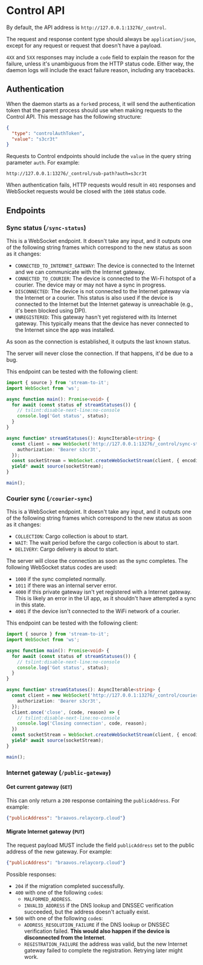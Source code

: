 # Control API

By default, the API address is `http://127.0.0.1:13276/_control`.

The request and response content type should always be `application/json`, except for any request or request that doesn't have a payload.

`4XX` and `5XX` responses may include a `code` field to explain the reason for the failure, unless it's unambiguous from the HTTP status code. Either way, the daemon logs will include the exact failure reason, including any tracebacks.

## Authentication

When the daemon starts as a `fork`ed process, it will send the authentication token that the parent process should use when making requests to the Control API. This message has the following structure:

```json
{
  "type": "controlAuthToken",
  "value": "s3cr3t"
}
```

Requests to Control endpoints should include the `value` in the query string parameter `auth`. For example:

```
http://127.0.0.1:13276/_control/sub-path?auth=s3cr3t
```

When authentication fails, HTTP requests would result in `401` responses and WebSocket requests would be closed with the `1008` status code.

## Endpoints

### Sync status (`/sync-status`)

This is a WebSocket endpoint. It doesn't take any input, and it outputs one of the following string frames which correspond to the new status as soon as it changes:

- `CONNECTED_TO_INTERNET_GATEWAY`: The device is connected to the Internet and we can communicate with the Internet gateway.
- `CONNECTED_TO_COURIER`: The device is connected to the Wi-Fi hotspot of a courier. The device may or may not have a sync in progress.
- `DISCONNECTED`: The device is not connected to the Internet gateway via the Internet or a courier. This status is also used if the device is connected to the Internet but the Internet gateway is unreachable (e.g., it's been blocked using DPI).
- `UNREGISTERED`: This gateway hasn't yet registered with its Internet gateway. This typically means that the device has never connected to the Internet since the app was installed.

As soon as the connection is established, it outputs the last known status.

The server will never close the connection. If that happens, it'd be due to a bug.

This endpoint can be tested with the following client:

```typescript
import { source } from 'stream-to-it';
import WebSocket from 'ws';

async function main(): Promise<void> {
  for await (const status of streamStatuses()) {
    // tslint:disable-next-line:no-console
    console.log('Got status', status);
  }
}

async function* streamStatuses(): AsyncIterable<string> {
  const client = new WebSocket('http://127.0.0.1:13276/_control/sync-status', {
    authorization: 'Bearer s3cr3t',
  });
  const socketStream = WebSocket.createWebSocketStream(client, { encoding: 'utf-8' });
  yield* await source(socketStream);
}

main();
```

### Courier sync (`/courier-sync`)

This is a WebSocket endpoint. It doesn't take any input, and it outputs one of the following string frames which correspond to the new status as soon as it changes:

- `COLLECTION`: Cargo collection is about to start.
- `WAIT`: The wait period before the cargo collection is about to start.
- `DELIVERY`: Cargo delivery is about to start.

The server will close the connection as soon as the sync completes. The following WebSocket status codes are used:

- `1000` if the sync completed normally.
- `1011` if there was an internal server error.
- `4000` if this private gateway isn't yet registered with a Internet gateway. This is likely an error in the UI app, as it shouldn't have attempted a sync in this state.
- `4001` if the device isn't connected to the WiFi network of a courier.

This endpoint can be tested with the following client:

```typescript
import { source } from 'stream-to-it';
import WebSocket from 'ws';

async function main(): Promise<void> {
  for await (const status of streamStatuses()) {
    // tslint:disable-next-line:no-console
    console.log('Got status', status);
  }
}

async function* streamStatuses(): AsyncIterable<string> {
  const client = new WebSocket('http://127.0.0.1:13276/_control/courier-sync', {
    authorization: 'Bearer s3cr3t',
  });
  client.once('close', (code, reason) => {
    // tslint:disable-next-line:no-console
    console.log('Closing connection', code, reason);
  })
  const socketStream = WebSocket.createWebSocketStream(client, { encoding: 'utf-8' });
  yield* await source(socketStream);
}

main();
```

### Internet gateway (`/public-gateway`)

#### Get current gateway (`GET`)

This can only return a `200` response containing the `publicAddress`. For example:

```json
{"publicAddress": "braavos.relaycorp.cloud"}
```

#### Migrate Internet gateway (`PUT`)

The request payload MUST include the field `publicAddress` set to the public address of the new gateway. For example:

```json
{"publicAddress": "braavos.relaycorp.cloud"}
```

Possible responses:

- `204` if the migration completed successfully.
- `400` with one of the following `code`s:
  - `MALFORMED_ADDRESS`.
  - `INVALID_ADDRESS` if the DNS lookup and DNSSEC verification succeeded, but the address doesn't actually exist.
- `500` with one of the following `code`s:
  - `ADDRESS_RESOLUTION_FAILURE` if the DNS lookup or DNSSEC verification failed. **This would also happen if the device is disconnected from the Internet**.
  - `REGISTRATION_FAILURE` the address was valid, but the new Internet gateway failed to complete the registration. Retrying later might work.
